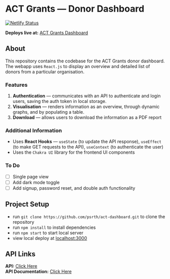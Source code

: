 # ACT Grants — Donor Dashboard
[![Netlify Status](https://api.netlify.com/api/v1/badges/1c91b1ba-ffbd-4ab1-a1e6-84f74e8e7082/deploy-status)](https://app.netlify.com/sites/actdashboard/deploys)  

**Deploys live at:** [ACT Grants Dashboard](https://actdashboard.netlify.app/)

## About
This repository contains the codebase for the ACT Grants donor dashboard. The webapp uses `React.js` to display an overview and detailed list of donors from a particular organisation. 

### Features
1. **Authentication** — communicates with an API to authenticate and login users, saving the auth token in local storage.  
2. **Visualisation** — renders information as an overview, through dynamic graphs, and by populating a table.
3. **Download** — allows users to download the information as a PDF report

### Additional Information
- Uses **React Hooks** — `useState` (to update the API response), `useEffect` (to make GET requests to the API), `useContext` (to authenticate the user)
- Uses the `Chakra UI` library for the frontend UI components

### To Do
- [ ] Single page view 
- [ ] Add dark mode toggle  
- [ ] Add signup, password reset, and double auth functionality  

## Project Setup
- run ```git clone https://github.com/psrth/act-dashboard.git``` to clone the repository
- run ```npm install``` to install dependencies
- run ```npm start``` to start local server
- view local deploy at [localhost:3000](http://localhost:3000/)


## API Links
**API:** [Click Here](https://act-grants-crm.herokuapp.com)  
**API Documentation:** [Click Here](https://documenter.getpostman.com/view/11883658/TzRSfnKA#a6b0df77-daa9-499b-99d0-a6fed59d5a94)



